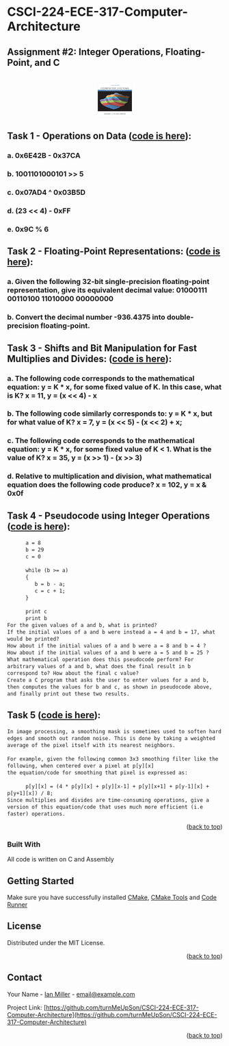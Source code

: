 # CSCI-224-ECE-317-Computer-Architecture

## Assignment #2: Integer Operations, Floating-Point, and C
 
<a  name="readme-top"></a>
   
<!-- PROJECT LOGO -->
<br />
<div align="center">
  <a href="https://github.com/turnMeUpSon/CSCI-224-ECE-317-Computer-Architecture">
    <img src="https://github.com/turnMeUpSon/CSCI-224-ECE-317-Computer-Architecture/blob/main/ComputerSystems.jpeg" alt="Logo" width="80" height="80">
  </a>
</div>



<!-- Task 1 -->

## Task 1 - Operations on Data ([code is here](https://github.com/turnMeUpSon/Solved-CSCI-224-ECE-317-Computer-Architecture/blob/Integer-Operations-Floating-Point-And-C/integer_operations_floating_point_and_c_1.c)):
### a. 0x6E42B - 0x37CA
### b. 1001101000101 >> 5
### c. 0x07AD4 ^ 0x03B5D
### d. (23 << 4) - 0xFF
### e. 0x9C % 6

## Task 2 -  Floating-Point Representations: ([code is here](https://github.com/turnMeUpSon/Solved-CSCI-224-ECE-317-Computer-Architecture/blob/Integer-Operations-Floating-Point-And-C/integer_operations_floating_point_and_c_2.c)):
### a.  Given the following 32-bit single-precision floating-point representation, give its equivalent decimal value: 01000111 00110100 11010000 00000000
### b. Convert the decimal number -936.4375 into double-precision floating-point.

## Task 3 - Shifts and Bit Manipulation for Fast Multiplies and Divides: ([code is here](https://github.com/turnMeUpSon/Solved-CSCI-224-ECE-317-Computer-Architecture/blob/Integer-Operations-Floating-Point-And-C/integer_operations_floating_point_and_c_3.c)):
### a. The following code corresponds to the mathematical equation: y = K * x, for some fixed value of K. In this case, what is K? x = 11, y = (x << 4) - x
### b. The following code similarly corresponds to: y = K * x, but for what value of K? x = 7, y = (x << 5) - (x << 2) + x;
### c. The following code corresponds to the mathematical equation: y = K * x, for some fixed value of K < 1. What is the value of K? x = 35, y = (x >> 1) - (x >> 3)
### d. Relative to multiplication and division, what mathematical equation does the following code produce? x = 102, y = x & 0x0f

## Task 4 - Pseudocode using Integer Operations ([code is here](https://github.com/turnMeUpSon/Solved-CSCI-224-ECE-317-Computer-Architecture/blob/Integer-Operations-Floating-Point-And-C/integer_operations_floating_point_and_c_4.c)):
```
      a = 8
      b = 29
      c = 0

      while (b >= a)
      {
         b = b - a;
         c = c + 1;
      }

      print c
      print b
For the given values of a and b, what is printed?
If the initial values of a and b were instead a = 4 and b = 17, what would be printed?
How about if the initial values of a and b were a = 8 and b = 4 ?
How about if the initial values of a and b were a = 5 and b = 25 ?
What mathematical operation does this pseudocode perform? For arbitrary values of a and b, what does the final result in b correspond to? How about the final c value?
Create a C program that asks the user to enter values for a and b, then computes the values for b and c, as shown in pseudocode above, and finally print out these two results.
```

## Task 5 ([code is here](https://github.com/turnMeUpSon/Solved-CSCI-224-ECE-317-Computer-Architecture/blob/Integer-Operations-Floating-Point-And-C/integer_operations_floating_point_and_c_5.c)):
```
In image processing, a smoothing mask is sometimes used to soften hard edges and smooth out random noise. This is done by taking a weighted average of the pixel itself with its nearest neighbors.

For example, given the following common 3x3 smoothing filter like the following, when centered over a pixel at p[y][x]
the equation/code for smoothing that pixel is expressed as:

      p[y][x] = (4 * p[y][x] + p[y][x-1] + p[y][x+1] + p[y-1][x] + p[y+1][x]) / 8; 
Since multiplies and divides are time-consuming operations, give a version of this equation/code that uses much more efficient (i.e faster) operations.

```


<p  align="right">(<a  href="#readme-top">back to top</a>)</p>

  
  
  

### Built With
All code is written on C and Assembly


## Getting Started

  

Make sure you have successfully installed [CMake](https://marketplace.visualstudio.com/items?itemName=twxs.cmake), [CMake Tools](https://marketplace.visualstudio.com/items?itemName=ms-vscode.cmake-tools) and [Code Runner](https://marketplace.visualstudio.com/items?itemName=formulahendry.code-runner)


<!-- LICENSE -->

## License

  

Distributed under the MIT License.

  

<p  align="right">(<a  href="#readme-top">back to top</a>)</p>

  
  
  

<!-- CONTACT -->

## Contact

  

Your Name - [Ian Miller](https://www.linkedin.com/in/ian-miller-620a63245/) - email@example.com

  

Project Link: [https://github.com/turnMeUpSon/CSCI-224-ECE-317-Computer-Architecture](https://github.com/turnMeUpSon/CSCI-224-ECE-317-Computer-Architecture)

  

<p  align="right">(<a  href="#readme-top">back to top</a>)</p>